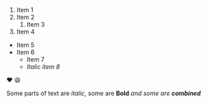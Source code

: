 1. Item 1
2. Item 2
    1. Item 3
3. Item 4

* Item 5
* Item 6
    * Item 7
    * *Italic item 8*
    
:heart:
:smile:

Some parts of text are *italic*, some are **Bold** _and some are **combined**_
